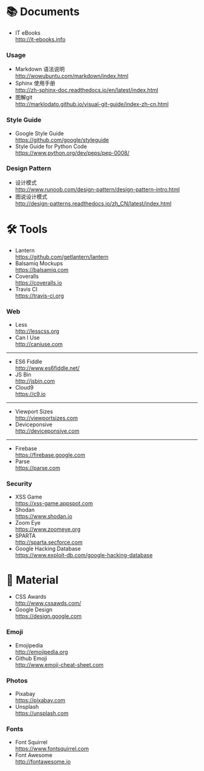 📚 Documents
==============
- IT eBooks  
    http://it-ebooks.info

### Usage 
- Markdown 语法说明  
    http://wowubuntu.com/markdown/index.html
- Sphinx 使用手册  
    http://zh-sphinx-doc.readthedocs.io/en/latest/index.html
- 图解git  
    http://marklodato.github.io/visual-git-guide/index-zh-cn.html

### Style Guide 
- Google Style Guide  
    https://github.com/google/styleguide
- Style Guide for Python Code  
    https://www.python.org/dev/peps/pep-0008/

### Design Pattern
- 设计模式   
    http://www.runoob.com/design-pattern/design-pattern-intro.html
- 图说设计模式  
    http://design-patterns.readthedocs.io/zh_CN/latest/index.html


🛠 Tools
==============
- Lantern  
    https://github.com/getlantern/lantern
- Balsamiq Mockups  
    https://balsamiq.com
- Coveralls  
    https://coveralls.io
- Travis CI  
    https://travis-ci.org

### Web
- Less  
    http://lesscss.org
- Can I Use  
    http://caniuse.com

---------
- ES6 Fiddle  
    http://www.es6fiddle.net/
- JS Bin  
    http://jsbin.com
- Cloud9  
    https://c9.io

---------
- Viewport Sizes  
    http://viewportsizes.com
- Deviceponsive  
    http://deviceponsive.com

---------
- Firebase  
    https://firebase.google.com
- Parse  
    https://parse.com

### Security
- XSS Game  
    https://xss-game.appspot.com
- Shodan  
    https://www.shodan.io
- Zoom Eye  
    https://www.zoomeye.org
- SPARTA  
    http://sparta.secforce.com
- Google Hacking Database  
    https://www.exploit-db.com/google-hacking-database


🎁 Material
==============
- CSS Awards  
    http://www.cssawds.com/
- Google Design  
    https://design.google.com

### Emoji
- Emojipedia  
    http://emojipedia.org
- Github Emoji  
    http://www.emoji-cheat-sheet.com

### Photos
- Pixabay  
    https://pixabay.com
- Unsplash  
    https://unsplash.com

### Fonts
- Font Squirrel  
    https://www.fontsquirrel.com
- Font Awesome  
    http://fontawesome.io
